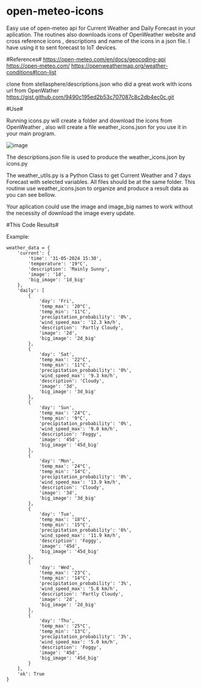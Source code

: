 # open-meteo-icons
Easy use of open-meteo api for Current Weather and Daily Forecast in your aplication. The routines also downloads icons of OpenWeather website and cross reference icons , descriptions and name of the icons in a json file.  I have using it to sent forecast to IoT devices.

#References#
https://open-meteo.com/en/docs/geocoding-api
https://open-meteo.com/
https://openweathermap.org/weather-conditions#Icon-list

clone from 
stellasphere/descriptions.json who did a great work with icons url from OpenWather
https://gist.github.com/9490c195ed2b53c707087c8c2db4ec0c.git 

#Use#

Running icons.py will create a folder and download the icons from OpenWeather , also will create a file weather_icons.json for you use it in your main program.

![image](https://github.com/engperini/open-meteo-icons/assets/117356668/ba36e023-b83a-4d27-ae2c-9b81c73bcd99)

The descriptions.json file is used to produce the weather_icons.json by icons.py

The weather_utils.py is a Python Class to get Current Weather and 7 days Forecast with selected variables. All files should be at the same folder. This routinw use weather_icons.json to organize and produce a result data as you can see bellow. 

Your aplication could use the image and image_big names to work without the necessity of download the image every update.

#This Code Results#

Example:
```
weather_data = {
    'current': {
        'time': '31-05-2024 15:30',
        'temperature': '19°C',
        'description': 'Mainly Sunny',
        'image': '1d',
        'big_image': '1d_big'
    },
    'daily': [
        {
            'day': 'Fri',
            'temp_max': '20°C',
            'temp_min': '11°C',
            'precipitation_probability': '0%',
            'wind_speed_max': '12.3 km/h',
            'description': 'Partly Cloudy',
            'image': '2d',
            'big_image': '2d_big'
        },
        {
            'day': 'Sat',
            'temp_max': '22°C',
            'temp_min': '11°C',
            'precipitation_probability': '0%',
            'wind_speed_max': '9.3 km/h',
            'description': 'Cloudy',
            'image': '3d',
            'big_image': '3d_big'
        },
        {
            'day': 'Sun',
            'temp_max': '24°C',
            'temp_min': '9°C',
            'precipitation_probability': '0%',
            'wind_speed_max': '9.0 km/h',
            'description': 'Foggy',
            'image': '45d',
            'big_image': '45d_big'
        },
        {
            'day': 'Mon',
            'temp_max': '24°C',
            'temp_min': '14°C',
            'precipitation_probability': '0%',
            'wind_speed_max': '13.9 km/h',
            'description': 'Cloudy',
            'image': '3d',
            'big_image': '3d_big'
        },
        {
            'day': 'Tue',
            'temp_max': '18°C',
            'temp_min': '15°C',
            'precipitation_probability': '6%',
            'wind_speed_max': '11.9 km/h',
            'description': 'Foggy',
            'image': '45d',
            'big_image': '45d_big'
        },
        {
            'day': 'Wed',
            'temp_max': '23°C',
            'temp_min': '14°C',
            'precipitation_probability': '3%',
            'wind_speed_max': '5.8 km/h',
            'description': 'Partly Cloudy',
            'image': '2d',
            'big_image': '2d_big'
        },
        {
            'day': 'Thu',
            'temp_max': '25°C',
            'temp_min': '13°C',
            'precipitation_probability': '3%',
            'wind_speed_max': '5.0 km/h',
            'description': 'Foggy',
            'image': '45d',
            'big_image': '45d_big'
        }
    ],
    'ok': True
}
```

